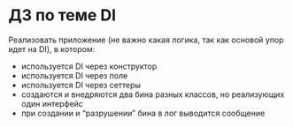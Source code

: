 # ДЗ по теме DI

Реализовать приложение (не важно какая логика, так как основой упор идет на DI), в котором:
  - используется DI через конструктор
  - используется DI через поле
  - используется DI через сеттеры
  - создаются и внедряются два бина разных классов, но реализующих один интерфейс
  - при создании и “разрушении” бина в лог выводится сообщение
